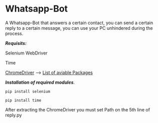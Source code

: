 # Whatsapp-Bot

A Whatsapp-Bot that answers a certain contact, you can send a certain reply to a certain message, you can use your PC unhindered during the process. 

**_Requisits:_** 

Selenium WebDriver

Time 

[ChromeDriver](https://sites.google.com/a/chromium.org/chromedriver/home) -->
                [List of aviable Packages](https://chromedriver.storage.googleapis.com/index.html?path=89.0.4389.23/)



**_Installation of required modules_**.

`pip install selenium`

`pip install time`


After extracting the ChromeDriver you must set Path on the 5th line of reply.py




